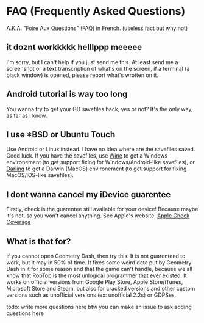 # FAQ (Frequently Asked Questions)

A.K.A. "Foire Aux Questions" (FAQ) in French. (useless fact but why not)

## it doznt workkkkk helllppp meeeee

I'm sorry, but I can't help if you just send me this.
At least send me a screenshot or a text transcription of what's on the screen, if a terminal (a black window) is opened, please report what's wrotten on it.

## Android tutorial is way too long

You wanna try to get your GD savefiles back, yes or not? It's the only way, as far as I know.

## I use *BSD or Ubuntu Touch

Use Android or Linux instead. I have no idea where are the savefiles saved. Good luck.
If you have the savefiles, use [Wine](https://winehq.org/) to get a Windows environement (to get support fixing for Windows/Android-like savefiles),
or [Darling](https://darlinghq.org/) to get a Darwin (MacOS) environement (to get support for fixing MacOS/iOS-like savefiles).

## I dont wanna cancel my iDevice guarentee

Firstly, check is the guarentee still available for your device! Because maybe it's not, so you won't cancel anything.
See Apple's website: [Apple Check Coverage](https://checkcoverage.apple.com/)

## What is that for?

If you cannot open Geometry Dash, then try this. It is not guarenteed to work, but it may in 50% of time.
It fixes some weird data put by Geometry Dash in it for some reason and that the game can't handle, because
we all know that RobTop is the most unlogical programmer that ever existed.
It works on official versions from Google Play Store, Apple Store/iTunes, Microsoft Store and Steam, but also
for cracked versions and other custom versions such as unofficial versions (ex: unofficial 2.2s) or GDPSes.

todo: write more questions here
btw you can make an issue to ask adding questions here
